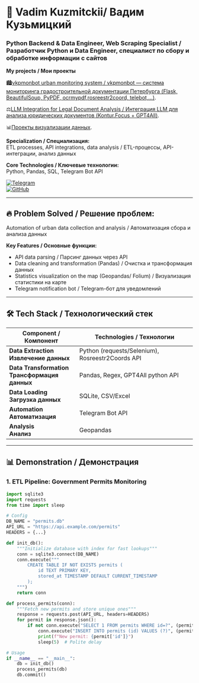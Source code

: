 # 🚀 Vadim Kuzmitckii/ Вадим Кузьмицкий  
### Python Backend & Data Engineer, Web Scraping Specialist / Разработчик Python и Data Engineer, специалист по сбору и обработке информации с сайтов

**My projects / Мои проекты**

🏙️[vkpmonbot urban monitoring system / vkpmonbot — система мониторинга градостроительной документации Петербурга (Flask, BeautifulSoup, PyPDF, ocrmypdf,rosreestr2coord, telebot,...)](https://github.com/alfablend/vkpmonbot/tree/main).

⚖️[LLM Integration for Legal Document Analysis / Интеграция LLM для анализа юридических документов (Kontur.Focus + GPT4All)](https://github.com/alfablend/vkpcourt).     

📊[Проекты визуализации данных](https://github.com/alfablend/alfablend.github.io).

**Specialization / Специализация:**  
ETL processes, API integrations, data analysis / ETL-процессы, API-интеграции, анализ данных  

**Core Technologies / Ключевые технологии:**  
Python, Pandas, SQL, Telegram Bot API  

[![Telegram](https://img.shields.io/badge/Telegram-Contact-26A5E4?style=flat&logo=telegram)](https://t.me/alfablen)  
[![GitHub](https://img.shields.io/badge/GitHub-Projects-181717?style=flat&logo=github)](https://github.com/alfablend)  

---

## 🔥 **Problem Solved / Решение проблем:**  
Automation of urban data collection and analysis / 
Автоматизация сбора и анализа данных  

**Key Features / Основные функции:**  
- API data parsing / Парсинг данных через API   
- Data cleaning and transformation (Pandas) / Очистка и трансформация данных  
- Statistics visualization on the map (Geopandas/ Folium) / Визуализация статистики на карте
- Telegram notification bot / Telegram-бот для уведомлений  

---

## 🛠 Tech Stack / Технологический стек  
| Component / Компонент | Technologies / Технологии |
|-----------------------|---------------------------|
| **Data Extraction**<br>**Извлечение данных** | Python (requests/Selenium), Rosreestr2Coords API |PyPDF2, OpenCV, OCRmyPDF
| **Data Transformation**<br>**Трансформация данных** | Pandas, Regex, GPT4All python API |
| **Data Loading**<br>**Загрузка данных** | SQLite, CSV/Excel |
| **Automation**<br>**Автоматизация** | Telegram Bot API |
| **Analysis**<br>**Анализ** | Geopandas |

---

## 📊 Demonstration / Демонстрация  
### 1. ETL Pipeline: Government Permits Monitoring  


```python
import sqlite3
import requests
from time import sleep

# Config
DB_NAME = "permits.db"
API_URL = "https://api.example.com/permits"
HEADERS = {...} 

def init_db():
    """Initialize database with index for fast lookups"""
    conn = sqlite3.connect(DB_NAME)
    conn.execute("""
        CREATE TABLE IF NOT EXISTS permits (
            id TEXT PRIMARY KEY,
            stored_at TIMESTAMP DEFAULT CURRENT_TIMESTAMP
        );
    """)
    return conn

def process_permits(conn):
    """Fetch new permits and store unique ones"""
    response = requests.post(API_URL, headers=HEADERS)
    for permit in response.json():
        if not conn.execute("SELECT 1 FROM permits WHERE id=?", (permit['id'],)).fetchone():
            conn.execute("INSERT INTO permits (id) VALUES (?)", (permit['id'],))
            print(f"New permit: {permit['id']}")
            sleep(5)  # Polite delay

# Usage
if __name__ == "__main__":
    db = init_db()
    process_permits(db)
    db.commit()